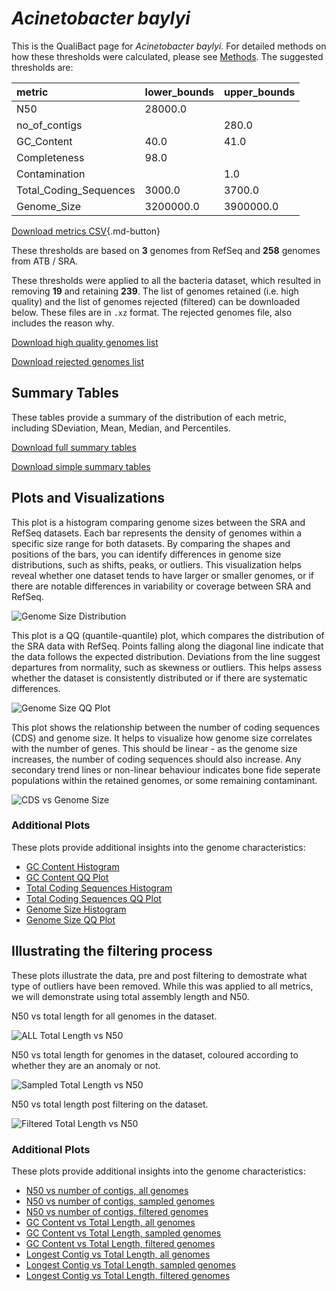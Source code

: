 # *Acinetobacter baylyi*

This is the QualiBact page for *Acinetobacter baylyi*. For detailed methods on how these thresholds were calculated, please see [Methods](../../methods.md).
The suggested thresholds are: 

| metric                 | lower_bounds   | upper_bounds   |
|:-----------------------|:---------------|:---------------|
| N50                    | 28000.0        |                |
| no_of_contigs          |                | 280.0          |
| GC_Content             | 40.0           | 41.0           |
| Completeness           | 98.0           |                |
| Contamination          |                | 1.0            |
| Total_Coding_Sequences | 3000.0         | 3700.0         |
| Genome_Size            | 3200000.0      | 3900000.0      |

[Download metrics CSV](Acinetobacter_baylyi_metrics.csv){.md-button}


These thresholds are based on **3** genomes from RefSeq and **258** genomes from ATB / SRA.

These thresholds were applied to all the bacteria dataset, which resulted in removing **19** and retaining **239**.
The list of genomes retained (i.e. high quality) and the list of genomes rejected (filtered) can be downloaded below. These files are in `.xz` format. The rejected genomes file, also includes the reason why.

[Download high quality genomes list](Acinetobacter_baylyi_high_quality_genomes.csv.xz)


[Download rejected genomes list](Acinetobacter_baylyi_filtered_out_genomes.csv.xz)



## Summary Tables
These tables provide a summary of the distribution of each metric, including SDeviation, Mean, Median, and Percentiles.

[Download full summary tables](summary.csv)

[Download simple summary tables](selected_summary.csv)

## Plots and Visualizations

This plot is a histogram comparing genome sizes between the SRA and RefSeq datasets. Each bar represents the density of genomes within a specific size range for both datasets. By comparing the shapes and positions of the bars, you can identify differences in genome size distributions, such as shifts, peaks, or outliers. This visualization helps reveal whether one dataset tends to have larger or smaller genomes, or if there are notable differences in variability or coverage between SRA and RefSeq.

![Genome Size Distribution](Genome_Size_refseq_histogram_kde.png)

This plot is a QQ (quantile-quantile) plot, which compares the distribution of the SRA data with RefSeq. Points falling along the diagonal line indicate that the data follows the expected distribution. Deviations from the line suggest departures from normality, such as skewness or outliers. This helps assess whether the dataset is consistently distributed or if there are systematic differences.

![Genome Size QQ Plot](Genome_Size_refseq_qqplot.png)

This plot shows the relationship between the number of coding sequences (CDS) and genome size. It helps to visualize how genome size correlates with the number of genes. This should be linear - as the genome size increases, the number of coding sequences should also increase. Any secondary trend lines or non-linear behaviour indicates bone fide seperate populations within the retained genomes, or some remaining contaminant. 

![CDS vs Genome Size](Acinetobacter_baylyi_CDS_vs_Genome_Size.png)

### Additional Plots

These plots provide additional insights into the genome characteristics:

- [GC Content Histogram](GC_Content_refseq_histogram_kde.png)
- [GC Content QQ Plot](GC_Content_refseq_qqplot.png)
- [Total Coding Sequences Histogram](Total_Coding_Sequences_refseq_histogram_kde.png)
- [Total Coding Sequences QQ Plot](Total_Coding_Sequences_refseq_qqplot.png)
- [Genome Size Histogram](Genome_Size_refseq_histogram_kde.png)
- [Genome Size QQ Plot](Genome_Size_refseq_qqplot.png)
## Illustrating the filtering process
These plots illustrate the data, pre and post filtering to demostrate what type of outliers have been removed. While this was applied to all metrics, we will demonstrate using total assembly length and N50.

N50 vs total length for all genomes in the dataset.

![ALL Total Length vs N50](Acinetobacter_baylyi_all_total_length_N50.png)

N50 vs total length for genomes in the dataset, coloured according to whether they are an anomaly or not.

![Sampled Total Length vs N50](Acinetobacter_baylyi_sample_total_length_N50.png)

N50 vs total length post filtering on the dataset.

![Filtered Total Length vs N50](Acinetobacter_baylyi_filt_total_length_N50.png)

### Additional Plots

These plots provide additional insights into the genome characteristics:

- [N50 vs number of contigs, all genomes](Acinetobacter_baylyi_all_N50_number.png)
- [N50 vs number of contigs, sampled genomes](Acinetobacter_baylyi_sample_N50_number.png)
- [N50 vs number of contigs, filtered genomes](Acinetobacter_baylyi_filt_N50_number.png)
- [GC Content vs Total Length, all genomes](Acinetobacter_baylyi_all_total_length_GC_Content.png)
- [GC Content vs Total Length, sampled genomes](Acinetobacter_baylyi_sample_total_length_GC_Content.png)
- [GC Content vs Total Length, filtered genomes](Acinetobacter_baylyi_filt_total_length_GC_Content.png)
- [Longest Contig vs Total Length, all genomes](Acinetobacter_baylyi_all_total_length_longest.png)
- [Longest Contig vs Total Length, sampled genomes](Acinetobacter_baylyi_sample_total_length_longest.png)
- [Longest Contig vs Total Length, filtered genomes](Acinetobacter_baylyi_filt_total_length_longest.png)
